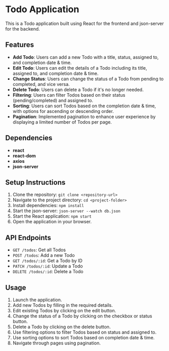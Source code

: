 # Todo Application

This is a Todo application built using React for the frontend and json-server for the backend.

## Features

- **Add Todo**: Users can add a new Todo with a title, status, assigned to, and completion date & time.
- **Edit Todo**: Users can edit the details of a Todo including its title, assigned to, and completion date & time.
- **Change Status**: Users can change the status of a Todo from pending to completed, and vice versa.
- **Delete Todo**: Users can delete a Todo if it's no longer needed.
- **Filtering**: Users can filter Todos based on their status (pending/completed) and assigned to.
- **Sorting**: Users can sort Todos based on the completion date & time, with options for ascending or descending order.
- **Pagination**: Implemented pagination to enhance user experience by displaying a limited number of Todos per page.

## Dependencies

- **react**
- **react-dom**
- **axios**
- **json-server**

## Setup Instructions

1. Clone the repository: `git clone <repository-url>`
2. Navigate to the project directory: `cd <project-folder>`
3. Install dependencies: `npm install`
4. Start the json-server: `json-server --watch db.json`
5. Start the React application: `npm start`
6. Open the application in your browser.

## API Endpoints

- `GET /todos`: Get all Todos
- `POST /todos`: Add a new Todo
- `GET /todos/:id`: Get a Todo by ID
- `PATCH /todos/:id`: Update a Todo
- `DELETE /todos/:id`: Delete a Todo

## Usage

1. Launch the application.
2. Add new Todos by filling in the required details.
3. Edit existing Todos by clicking on the edit button.
4. Change the status of a Todo by clicking on the checkbox or status button.
5. Delete a Todo by clicking on the delete button.
6. Use filtering options to filter Todos based on status and assigned to.
7. Use sorting options to sort Todos based on completion date & time.
8. Navigate through pages using pagination.
